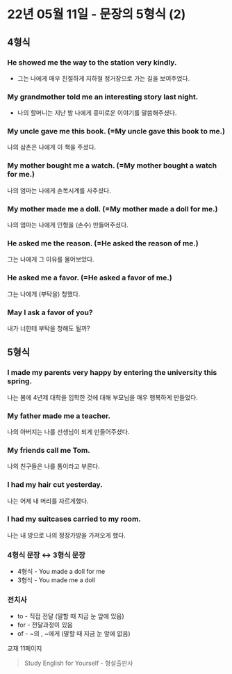 # 22년 05월 11일 - 문장의 5형식 (2)

## 4형식

### He showed me the way to the station very kindly.

- 그는 나에게 매우 친절하게 지하철 정거장으로 가는 길을 보여주었다.

### My grandmother told me an interesting story last night.

- 나의 할머니는 지난 밤 나에게 흥미로운 이야기를 말씀해주셨다.

### My uncle gave me this book. (=My uncle gave this book to me.)

나의 삼촌은 나에게 이 책을 주셨다.

### My mother bought me a watch. (=My mother bought a watch for me.)

나의 엄마는 나에게 손목시계를 사주셨다.

### My mother made me a doll. (=My mother made a doll for me.)

나의 엄마는 나에게 인형을 (손수) 만들어주셨다.

### He asked me the reason. (=He asked the reason of me.)

그는 나에게 그 이유를 물어보았다.

### He asked me a favor. (=He asked a favor of me.)

그는 나에게 (부탁을) 청했다.

### May I ask a favor of you?

내가 너한테 부탁을 청해도 될까?

## 5형식

### I made my parents very happy by entering the university this spring.

나는 봄에 4년제 대학을 입학한 것에 대해 부모님을 매우 행복하게 만들었다.

### My father made me a teacher.

나의 아버지는 나를 선생님이 되게 만들어주셨다.

### My friends call me Tom.

나의 친구들은 나를 톰이라고 부른다.

### I had my hair cut yesterday.

나는 어제 내 머리를 자르게했다.

### I had my suitcases carried to my room.

나는 내 방으로 나의 정장가방을 가져오게 했다.

### 4형식 문장 ↔ 3형식 문장

- 4형식 - You made a doll for me
- 3형식 - You made me a doll

### 전치사

- to - 직접 전달 (말할 때 지금 눈 앞에 있음)
- for - 전달과정이 있음
- of - ~의 , ~에게 (말할 때 지금 눈 앞에 없음)

교재 11페이지

> Study English for Yourself - 형설출판사
>